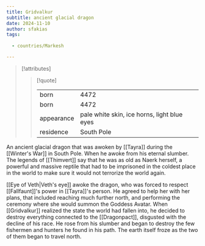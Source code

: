 ```yaml
---
title: Gridvalkur
subtitle: ancient glacial dragon
date: 2024-11-10
author: sfakias
tags:
  
  - countries/Markesh

---
```

> [!attributes]
> 
> > [!quote]
> >
> > | | |
> > | --- | --- |
> > | born | 4472 |
> > | born | 4472 |
> > | appearance | pale white skin, ice horns, light blue eyes |
> > | residence | South Pole |

An ancient glacial dragon that was awoken by [[Tayra]] during the [[Winter's War]] in South Pole. When he awoke from his eternal slumber. The legends of [[Thimvert]] say that he was as old as Naerk herself, a powerful and massive reptile that had to be imprisoned in the coldest place in the world to make sure it would not terrorize the world again.

[[Eye of Veth|Veth's eye]] awoke the dragon, who was forced to respect [[Fallfaunt]]'s power in [[Tayra]]'s person. He agreed to help her with her plans, that included reaching much further north, and performing the ceremony where she would summon the Goddess Avatar. When [[Gridvalkur]] realized the state the world had fallen into, he decided to destroy everything connected to the [[Dragonpact]], disgusted with the decline of his race. He rose from his slumber and began to destroy the few fishermen and hunters he found in his path. The earth itself froze as the two of them began to travel north.